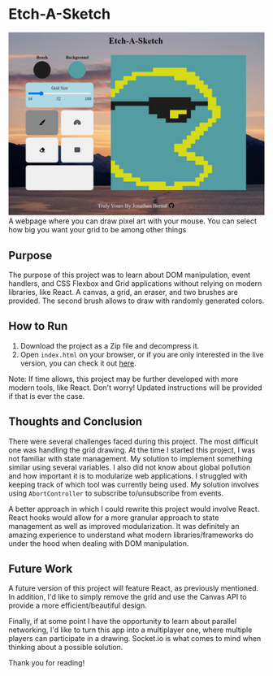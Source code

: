 # Etch-A-Sketch

<img src="./website_preview.PNG" alt="A preview of the website with a pacman with glasses drawn on the canvas">
A webpage where you can draw pixel art with your mouse. You can select how big you want your grid to be among other things

## Purpose
The purpose of this project was to learn about DOM manipulation, event handlers, and CSS Flexbox and Grid applications without relying on modern libraries, like React. A canvas, a grid, an eraser, and two brushes
are provided. The second brush allows to draw with randomly generated colors.

## How to Run
1. Download the project as a Zip file and decompress it.
2. Open `index.html` on your browser, or if you are only interested in the live version, you can check it out [here](https://jonathanbernal.github.io/Etch-A-Sketch/).

Note: If time allows, this project may be further developed with more modern tools, like React. Don't worry! Updated instructions will be provided if that is ever the case.

## Thoughts and Conclusion
There were several challenges faced during this project. The most difficult one was handling the grid drawing. At the time I started this project, I was not familiar with state management. My solution to implement something similar using several variables. I also did not know about global pollution and how important it is to modularize web applications. I struggled with keeping track of which tool was currently being used. My solution involves using `AbortController` to subscribe to/unsubscribe from events. 

A better approach in which I could rewrite this project would involve React. React hooks would allow for a more granular approach to state management as well as improved modularization. It was definitely an amazing experience to understand what modern libraries/frameworks do under the hood when dealing with DOM manipulation. 

## Future Work
A future version of this project will feature React, as previously mentioned. In addition, I'd like to simply remove the grid and use the Canvas API to provide a more efficient/beautiful design. 

Finally, if at some point I have the opportunity to learn about parallel networking, I'd like to turn this app into a multiplayer one, where multiple players can participate in a drawing. Socket.io is what comes to mind when thinking about a possible solution.

Thank you for reading! 
